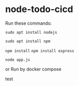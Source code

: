 # node-todo-cicd

Run these commands:


`sudo apt install nodejs`


`sudo apt install npm`

`npm install`
`npm install express`

`node app.js`

or Run by docker compose

test

